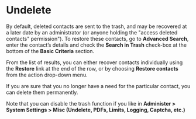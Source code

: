 # Undelete

By default, deleted contacts are sent to the trash, and may be recovered
at a later date by an administrator (or anyone holding the "access
deleted contacts" permission"). To restore these contacts, go to
**Advanced Search**, enter the contact’s details and check the **Search
in Trash** check-box at the bottom of the **Basic Criteria** section.

From the list of results, you can either recover contacts individually
using the **Restore** link at the end of the row, or by choosing
**Restore contacts** from the action drop-down menu.

If you are sure that you no longer have a need for the particular
contact, you can delete them permanently.

Note that you can disable the trash function if you like in **Administer > System Settings > Misc (Undelete, PDFs, Limits, Logging, Captcha,
etc.)**
